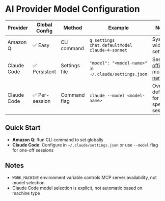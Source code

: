 # AI Provider Model Configuration

| Provider | Global Config | Method | Example | Notes |
|----------|--------------|--------|---------|-------|
| Amazon Q | ✅ Easy | CLI command | `q settings chat.defaultModel claude-4-sonnet` | System-wide setting |
| Claude Code | ✅ Persistent | Settings file | `"model": "<model-name>"` in `~/.claude/settings.json` | See [official model names](https://docs.anthropic.com/en/docs/about-claude/models/overview#model-names) |
| Claude Code | ✅ Per-session | Command flag | `claude --model <model-name>` | Override default for specific session |

## Quick Start
- **Amazon Q**: Run CLI command to set globally
- **Claude Code**: Configure in `~/.claude/settings.json` or use `--model` flag for one-off sessions

## Notes
- `WORK_MACHINE` environment variable controls MCP server availability, not model selection
- Claude Code model selection is explicit, not automatic based on machine type